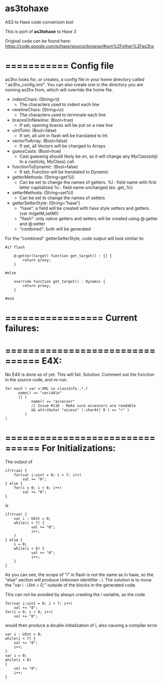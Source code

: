 as3tohaxe 
=========

AS3 to Haxe code conversion tool

This is port of __as3tohaxe__ to Haxe 3

Original code can be found here: https://code.google.com/p/haxe/source/browse/#svn%2Fother%2Fas3hx

===========
Config file
===========

as3hx looks for, or creates, a config file in your home directory
called ".as3hx_config.xml". You can also create one in the directory
you are running as3hx from, which will override the home file.

 * indentChars: (String=\t)
    * The characters used to indent each line
 * newlineChars: (String=\n)
    * The characters used to terminate each line
 * bracesOnNewline: (Bool=true)
    * If set, opening braces will be put on a new line
 * uintToInt: (Bool=false)
    * If set, all uint in flash will be translated to Int
 * vectorToArray: (Bool=false)
    * If set, all Vectors will be changed to Arrays
 * guessCasts: (Bool=true)
    * Cast guessing should likely be on, as it will change
    any MyClass(obj) to a cast(obj, MyClass) call.
 * functionToDynamic: (Bool=false)
    * If set, Function will be translated to Dynamic
 * getterMethods: (String=get%I)
    * Can be set to change the names of getters.
	%I : field name with first letter capitalized
	%i : field name unchanged (ex. get_%i)
 * setterMethods: (String=set%I)
    * Can be set to change the names of setters
 * getterSetterStyle: (String="haxe")
    * "haxe": a field will be created with haxe style setters
	        and getters. (var m(getM,setM))
    * "flash": only native getters and setters will be created
	        using @:getter and @:setter
    * "combined": both will be generated

For the "combined" getterSetterStyle, code output will look
similar to:

    #if flash
    
        @:getter(target) function get_target() : {} {
            return proxy;
        }
        
    #else
    
        override function get_target() : Dynamic {
            return proxy;
        }
        
    #end


=================
Current failures:
=================

================================
E4X:
================================
No E4X is done as of yet. This will fail.
Solution: Comment out the function in the source code, and re-run. 

    for each ( var v:XML in classInfo..*.(
          name() == "variable"
          || ( 
                name() == "accessor"
                // Issue #116 - Make sure accessors are readable
                && attribute( "access" ).charAt( 0 ) == "r" )
             ) 
    )

================================
For Initializations:
================================
The output of 

    if(true) {
    	for(var i:uint = 0; i < 7; i++)
    		val += "0";				
    } else {
    	for(i = 0; i < 8; i++)
    		val += "0";
    }

is 

    if(true) {
    	var i : UInt = 0;
    	while(i < 7) {
    			val += "0";
    			i++;
    	}
    } else {
    	i = 0;
    	while(i < 8) {
    			val += "0";
    			i++;
    	}
    }

As you can see, the scope of "i" in flash is not the same as in haxe, 
so the "else" section will produce Unknown identifier : i. The solution
is to move the "var i : UInt = 0;" outside of the blocks in the generated
code.

This can not be avoided by always creating the i variable, as the code

    for(var i:uint = 0; i < 7; i++)
    	val += "0";				
    for(i = 0; i < 8; i++)
    	val += "0";

would then produce a double initialization of i, also causing a compiler error.
 
    var i : UInt = 0;
    while(i < 7) {
    	val += "0";
    	i++;
    }
    var i = 0;
    while(i < 8)
    {
    	val += "0";
    	i++;
    }
